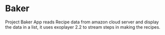 # Baker
Project Baker App reads Recipe data from amazon cloud server and display the data in a list, it uses exoplayer 2.2 to stream steps in making the recipes.
